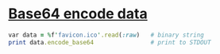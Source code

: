 [1]: http://rosettacode.org/wiki/Base64_encode_data

# [Base64 encode data][1]

```ruby
var data = %f'favicon.ico'.read(:raw)   # binary string
print data.encode_base64                # print to STDOUT
```
